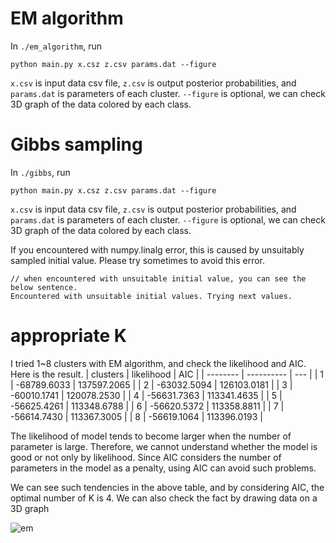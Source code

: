 # EM algorithm
In `./em_algorithm`, run
```
python main.py x.csz z.csv params.dat --figure
```
`x.csv` is input data csv file, `z.csv` is output posterior probabilities, and `params.dat` is parameters of each cluster.
`--figure` is optional, we can check 3D graph of the data colored by each class.

# Gibbs sampling
In `./gibbs`, run
```
python main.py x.csz z.csv params.dat --figure
```
`x.csv` is input data csv file, `z.csv` is output posterior probabilities, and `params.dat` is parameters of each cluster.
`--figure` is optional, we can check 3D graph of the data colored by each class.

If you encountered with numpy.linalg error, this is caused by unsuitably sampled initial value.
Please try sometimes to avoid this error.
```
// when encountered with unsuitable initial value, you can see the below sentence.
Encountered with unsuitable initial values. Trying next values.
````

# appropriate K
I tried 1~8 clusters with EM algorithm, and check the likelihood and AIC.
Here is the result.
| clusters | likelihood | AIC |
| -------- | ---------- | --- |
| 1        | -68789.6033 | 137597.2065 |
| 2        | -63032.5094 | 126103.0181 |
| 3        | -60010.1741 | 120078.2530 |
| 4        | -56631.7363 | 113341.4635 |
| 5        | -56625.4261 | 113348.6788 |
| 6        | -56620.5372 | 113358.8811 |
| 7        | -56614.7430 | 113367.3005 | 
| 8        | -56619.1064 | 113396.0193 |

The likelihood of model tends to become larger when the number of parameter is large.
Therefore, we cannot understand whether the model is good or not only by likelihood.
Since AIC considers the number of parameters in the model as a penalty, using AIC can avoid such problems.

We can see such tendencies in the above table, and by considering AIC, the optimal number of K is 4.
We can also check the fact by drawing data on a 3D graph

![em](./em_algorithm/yRryXbjSky.png)

